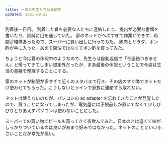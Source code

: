 ```yaml
---
title: 一日目先生たちは休暇中
updated: 2021-08-22
---
```


到着後一日目。
到着した旨を必要な人たちに連絡したり、提出が必要な書類を書いたり、資料に目を通していた。
家のネットがヘボすぎて作業ができず、時間が結構あったので、スーパーに買い出しに行ってみた。
鶏肉とサラダ、ポン酢が手に入った。あえて醤油ではなくてポン酢を買ってみた。

ちょうど今は夏の休暇中のようなので、先生らは自動返信で「今連絡つきません」と帰ってきてしまい想定外だったが、まあ最後の休憩ということで今週は生活の基盤を整理することにする。

家のネットが制限が多すぎて近くのスタバまで行き、その店のすぐ隣でネットだけ使わせてもらった。こうしないとラインで家族に連絡すら取れない。

ネットは使えないのだが、パソコンの ac adapter を忘れてきたことが発覚したので、買うことになってしまったが、電気屋には正規品しか置いてなくて少しびびりとりあえずパソコンは使わないことにした。

スーパーでの買い物でビールも買ってきて夜飲んでみた。日本のとは違くて味がしっかりついているのは良いがあまり好みではなかった。ネットのことといい小さいことだが幸先が悪い。
